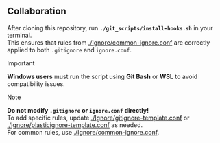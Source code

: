 ## Collaboration

After cloning this repository, run **`./git_scripts/install-hooks.sh`** in your terminal.  
This ensures that rules from [./Ignore/common-ignore.conf](./Ignore/common-ignore.conf) are correctly applied to both `.gitignore` and `ignore.conf`.

> [!IMPORTANT]  
> **Windows users** must run the script using **Git Bash** or **WSL** to avoid compatibility issues.

> [!NOTE]  
> **Do not modify `.gitignore` or `ignore.conf` directly!**  
> To add specific rules, update [./Ignore/gitignore-template.conf](./Ignore/gitignore-template.conf) or [./Ignore/plasticignore-template.conf](./Ignore/plasticignore-template.conf) as needed.  
> For common rules, use [./Ignore/common-ignore.conf](./Ignore/common-ignore.conf).
